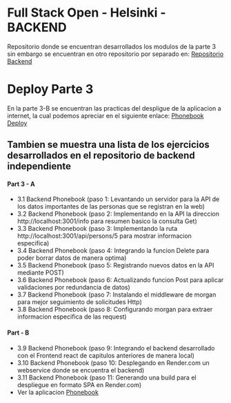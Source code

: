 # Full Stack Open - Helsinki - BACKEND

Repositorio donde se encuentran desarrollados los modulos de la parte 3 sin embargo se encuentran en otro repositorio por separado en: [Repositorio Backend](https://github.com/OutziderDev/FullStack-Backend)

# Deploy Parte 3
En la parte 3-B se encuentran las practicas del despligue de la aplicacion a internet, la cual podemos apreciar en el siguiente enlace:
[Phonebook Deploy](#)


## Tambien se muestra una lista de los ejercicios desarrollados en el repositorio de backend independiente

#### Part 3 - A 

- 3.1 Backend Phonebook (paso 1: Levantando un servidor para la API de los datos importantes de las personas que se registran en la web)
- 3.2 Backend Phonebook (paso 2: Implementando en la API la direccion  http://localhost:3001/info para resumen basico la consulta Get)
- 3.3 Backend Phonebook (paso 3: Implementando la ruta http://localhost:3001/api/persons/5 para mostrar informacion especifica)
- 3.4 Backend Phonebook (paso 4: Integrando la funcion Delete para poder borrar datos de manera optima)
- 3.5 Backend Phonebook (paso 5: Registrando nuevos datos en la API mediante POST)
- 3.6 Backend Phonebook (paso 6: Actualizando funcion Post para aplicar validaciones por redundancia de datos)
- 3.7 Backend Phonebook (paso 7: Instalando el middleware de morgan para mejor seguimiento de solicitudes Http)
- 3.8 Backend Phonebook (paso 8: Configurando morgan para extraer informacion especifica de las request)

#### Part  - B
- 3.9 Backend Phonebook (paso 9: Integrando el backend desarrollado con el Frontend react de capitulos anteriores de manera local)
- 3.10 Backend Phonebook (paso 10: Desplegando en Render.com  un webservice donde se encuentra el backend)
- 3.11 Backend Phonebook (paso 11: Generando una build para el despliegue en formato SPA en Render.com)
- Ver la aplicacion [Phonebook](#)
